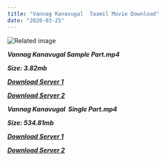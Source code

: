 ```yaml
---
title: "Vannag Kanavugal  Taamil Movie Download"
date: "2020-03-25"
---
```


![Related image](https://i.ytimg.com/vi/n-Pqn9Qxyu4/maxresdefault.jpg)

**_Vannag Kanavugal Sample Part.mp4_**

**_Size: 3.82mb_**

**_[Download Server 1](http://b2.wetransfer.vip/files/{b8ae04a0e9ab0f9e64837bab03a252825878f388f00779843f60cec38aa445db}20Actor{b8ae04a0e9ab0f9e64837bab03a252825878f388f00779843f60cec38aa445db}20Hits{b8ae04a0e9ab0f9e64837bab03a252825878f388f00779843f60cec38aa445db}20Collection/Karthik{b8ae04a0e9ab0f9e64837bab03a252825878f388f00779843f60cec38aa445db}20Movies{b8ae04a0e9ab0f9e64837bab03a252825878f388f00779843f60cec38aa445db}20Collections/Vannag{b8ae04a0e9ab0f9e64837bab03a252825878f388f00779843f60cec38aa445db}20Kanavugal{b8ae04a0e9ab0f9e64837bab03a252825878f388f00779843f60cec38aa445db}20(1987)/Vannag{b8ae04a0e9ab0f9e64837bab03a252825878f388f00779843f60cec38aa445db}20Kanavugal{b8ae04a0e9ab0f9e64837bab03a252825878f388f00779843f60cec38aa445db}20{b8ae04a0e9ab0f9e64837bab03a252825878f388f00779843f60cec38aa445db}20Sample{b8ae04a0e9ab0f9e64837bab03a252825878f388f00779843f60cec38aa445db}20HD.mp4)_**

**_[Download Server 2](http://b2.wetransfer.vip/files/{b8ae04a0e9ab0f9e64837bab03a252825878f388f00779843f60cec38aa445db}20Actor{b8ae04a0e9ab0f9e64837bab03a252825878f388f00779843f60cec38aa445db}20Hits{b8ae04a0e9ab0f9e64837bab03a252825878f388f00779843f60cec38aa445db}20Collection/Karthik{b8ae04a0e9ab0f9e64837bab03a252825878f388f00779843f60cec38aa445db}20Movies{b8ae04a0e9ab0f9e64837bab03a252825878f388f00779843f60cec38aa445db}20Collections/Vannag{b8ae04a0e9ab0f9e64837bab03a252825878f388f00779843f60cec38aa445db}20Kanavugal{b8ae04a0e9ab0f9e64837bab03a252825878f388f00779843f60cec38aa445db}20(1987)/Vannag{b8ae04a0e9ab0f9e64837bab03a252825878f388f00779843f60cec38aa445db}20Kanavugal{b8ae04a0e9ab0f9e64837bab03a252825878f388f00779843f60cec38aa445db}20{b8ae04a0e9ab0f9e64837bab03a252825878f388f00779843f60cec38aa445db}20Sample{b8ae04a0e9ab0f9e64837bab03a252825878f388f00779843f60cec38aa445db}20HD.mp4)_**

**_Vannag Kanavugal  Single Part.mp4_**

**_Size: 534.81mb_**

**_[Download Server 1](http://b2.wetransfer.vip/files/{b8ae04a0e9ab0f9e64837bab03a252825878f388f00779843f60cec38aa445db}20Actor{b8ae04a0e9ab0f9e64837bab03a252825878f388f00779843f60cec38aa445db}20Hits{b8ae04a0e9ab0f9e64837bab03a252825878f388f00779843f60cec38aa445db}20Collection/Karthik{b8ae04a0e9ab0f9e64837bab03a252825878f388f00779843f60cec38aa445db}20Movies{b8ae04a0e9ab0f9e64837bab03a252825878f388f00779843f60cec38aa445db}20Collections/Vannag{b8ae04a0e9ab0f9e64837bab03a252825878f388f00779843f60cec38aa445db}20Kanavugal{b8ae04a0e9ab0f9e64837bab03a252825878f388f00779843f60cec38aa445db}20(1987)/Vannag{b8ae04a0e9ab0f9e64837bab03a252825878f388f00779843f60cec38aa445db}20Kanavugal{b8ae04a0e9ab0f9e64837bab03a252825878f388f00779843f60cec38aa445db}20{b8ae04a0e9ab0f9e64837bab03a252825878f388f00779843f60cec38aa445db}20Single{b8ae04a0e9ab0f9e64837bab03a252825878f388f00779843f60cec38aa445db}20Part{b8ae04a0e9ab0f9e64837bab03a252825878f388f00779843f60cec38aa445db}20HD.mp4)_**

**_[Download Server 2](http://b2.wetransfer.vip/files/{b8ae04a0e9ab0f9e64837bab03a252825878f388f00779843f60cec38aa445db}20Actor{b8ae04a0e9ab0f9e64837bab03a252825878f388f00779843f60cec38aa445db}20Hits{b8ae04a0e9ab0f9e64837bab03a252825878f388f00779843f60cec38aa445db}20Collection/Karthik{b8ae04a0e9ab0f9e64837bab03a252825878f388f00779843f60cec38aa445db}20Movies{b8ae04a0e9ab0f9e64837bab03a252825878f388f00779843f60cec38aa445db}20Collections/Vannag{b8ae04a0e9ab0f9e64837bab03a252825878f388f00779843f60cec38aa445db}20Kanavugal{b8ae04a0e9ab0f9e64837bab03a252825878f388f00779843f60cec38aa445db}20(1987)/Vannag{b8ae04a0e9ab0f9e64837bab03a252825878f388f00779843f60cec38aa445db}20Kanavugal{b8ae04a0e9ab0f9e64837bab03a252825878f388f00779843f60cec38aa445db}20{b8ae04a0e9ab0f9e64837bab03a252825878f388f00779843f60cec38aa445db}20Single{b8ae04a0e9ab0f9e64837bab03a252825878f388f00779843f60cec38aa445db}20Part{b8ae04a0e9ab0f9e64837bab03a252825878f388f00779843f60cec38aa445db}20HD.mp4)_**
